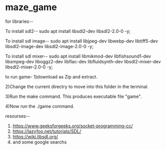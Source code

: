 # maze_game

for libraries--

To install sdl2--
sudo apt install libsdl2-dev libsdl2-2.0-0 -y;

To install sdl image--
sudo apt install libjpeg-dev libwebp-dev libtiff5-dev libsdl2-image-dev libsdl2-image-2.0-0 -y;

To install sdl mixer--
sudo apt install libmikmod-dev libfishsound1-dev libsmpeg-dev liboggz2-dev libflac-dev libfluidsynth-dev libsdl2-mixer-dev libsdl2-mixer-2.0-0 -y;  

to run game-
 1)download as Zip and extract.
 
 2)Change the current directry to move into this folder in the terminal.
 
 3)Run the make command. This produces executable file "game".
 
 4)Now run the ./game command.
   
   
resourses--
1)  https://www.geeksforgeeks.org/socket-programming-cc/
2) https://lazyfoo.net/tutorials/SDL/
3) https://wiki.libsdl.org/
4) and some google searchs

